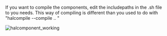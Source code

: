 
If you want to compile the components, edit the includepaths in the .sh file to you needs.
This way of compiling is different than you used to do with "halcompile --compile .. "

![halcomponent_working](https://user-images.githubusercontent.com/44880102/129568858-16428779-44a2-4bf2-8574-be66c53320b5.jpg)
